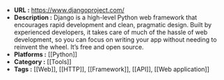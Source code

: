 - **URL :** https://www.djangoproject.com/
- **Description :** Django is a high-level Python web framework that encourages rapid development and clean, pragmatic design. Built by experienced developers, it takes care of much of the hassle of web development, so you can focus on writing your app without needing to reinvent the wheel. It’s free and open source.
- **Platforms :** [[Python]]
- **Category :** [[Tools]]
- **Tags :** [[Web]], [[HTTP]], [[Framework]], [[API]], [[Web application]]